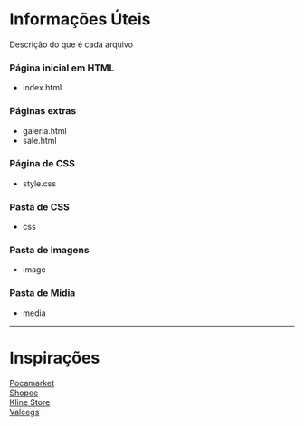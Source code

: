 # Informações Úteis
Descrição do que é cada arquivo

### Página inicial em HTML
* index.html

### Páginas extras

* galeria.html  
* sale.html  

### Página de CSS
* style.css  

### Pasta de CSS
* css  

### Pasta de Imagens
* image  

### Pasta de Midia
* media

---

# Inspirações

[Pocamarket](https://pocamarket.com/)  
[Shopee](https://shopee.com.br/)  
[Kline Store](https://klinestore.com.br/)  
[Valcegs](https://valcegs.store/)  

